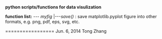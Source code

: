 __python scripts/functions for data visulization__

__function list:__
--- *myfig*
        |---_save()_ : save matplotlib.pyplot figure into other formats, 
                     e.g. png, pdf, eps, svg, etc.

=================
Jun. 6, 2014
Tong Zhang
